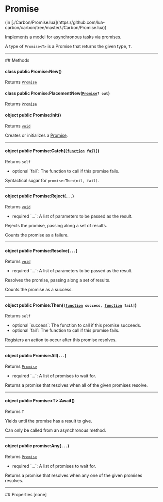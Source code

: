 <link href="../../style.css" rel="stylesheet" type="text/css"/>
<h1 class="class-title">Promise</h1>
<span class="file-link">(in [./Carbon/Promise.lua](https://github.com/lua-carbon/carbon/tree/master/./Carbon/Promise.lua))</span><br/>

Implements a model for asynchronous tasks via promises.

A type of <code>Promise&lt;T&gt;</code> is a Promise that returns the given type, `T`.


<hr />
## Methods
<h4 class="method-name"><span class="doc-scope doc-class">class</span> <span class="doc-visibility doc-public">public</span> Promise:New()</h4>
<p class="method-returns bold">Returns <code><a href="Classes/Promise">Promise</a></code></p><h4 class="method-name"><span class="doc-scope doc-class">class</span> <span class="doc-visibility doc-public">public</span> Promise:PlacementNew(<code><a href="Classes/Promise">Promise</a>? out</code>)</h4>
<p class="method-returns bold">Returns <code><a href="Classes/Promise">Promise</a></code></p>
<h4 class="method-name"><span class="doc-scope doc-object">object</span> <span class="doc-visibility doc-public">public</span> Promise:Init()</h4>
<p class="method-returns bold">Returns <code><a href="Types#void">void</a></code></p>
<ul class="doc-arg-list">

</ul>

Creates or initializes a <a href="Classes/Promise">Promise</a>.
<hr/>
<h4 class="method-name"><span class="doc-scope doc-object">object</span> <span class="doc-visibility doc-public">public</span> Promise:Catch(<code>[<a href="Types#function">function</a> fail]</code>)</h4>
<p class="method-returns bold">Returns <code>self</code></p>
<ul class="doc-arg-list">
<li><span class="doc-arg-level doc-optional">optional</span>  `fail`: The function to call if this promise fails.</li>
</ul>

Syntactical sugar for <code>promise:Then(nil, fail)</code>.
<hr/>
<h4 class="method-name"><span class="doc-scope doc-object">object</span> <span class="doc-visibility doc-public">public</span> Promise:Reject(<code>...</code>)</h4>
<p class="method-returns bold">Returns <code><a href="Types#void">void</a></code></p>
<ul class="doc-arg-list">
<li><span class="doc-arg-level doc-required">required</span>  `...`: A list of parameters to be passed as the result.</li>
</ul>

Rejects the promise, passing along a set of results.

Counts the promise as a failure.
<hr/>
<h4 class="method-name"><span class="doc-scope doc-object">object</span> <span class="doc-visibility doc-public">public</span> Promise:Resolve(<code>...</code>)</h4>
<p class="method-returns bold">Returns <code><a href="Types#void">void</a></code></p>
<ul class="doc-arg-list">
<li><span class="doc-arg-level doc-required">required</span>  `...`: A list of parameters to be passed as the result.</li>
</ul>

Resolves the promise, passing along a set of results.

Counts the promise as a success.
<hr/>
<h4 class="method-name"><span class="doc-scope doc-object">object</span> <span class="doc-visibility doc-public">public</span> Promise:Then(<code>[<a href="Types#function">function</a> success, <a href="Types#function">function</a> fail]</code>)</h4>
<p class="method-returns bold">Returns <code>self</code></p>
<ul class="doc-arg-list">
<li><span class="doc-arg-level doc-optional">optional</span>  `success`: The function to call if this promise succeeds.</li>
<li><span class="doc-arg-level doc-optional">optional</span>  `fail`: The function to call if this promise fails.</li>
</ul>

Registers an action to occur after this promise resolves.
<hr/>
<h4 class="method-name"><span class="doc-scope doc-object">object</span> <span class="doc-visibility doc-public">public</span> Promise:All(<code>...</code>)</h4>
<p class="method-returns bold">Returns <code><a href="Classes/Promise">Promise</a></code></p>
<ul class="doc-arg-list">
<li><span class="doc-arg-level doc-required">required</span>  `...`: A list of promises to wait for.</li>
</ul>

Returns a promise that resolves when all of the given promises resolve.
<hr/>
<h4 class="method-name"><span class="doc-scope doc-object">object</span> <span class="doc-visibility doc-public">public</span> Promise&lt;T&gt;:Await()</h4>
<p class="method-returns bold">Returns <code>T</code></p>
<ul class="doc-arg-list">

</ul>

Yields until the promise has a result to give.

Can only be called from an asynchronous method.
<hr/>
<h4 class="method-name"><span class="doc-scope doc-object">object</span> <span class="doc-visibility doc-public">public</span> promise:Any(<code>...</code>)</h4>
<p class="method-returns bold">Returns <code><a href="Classes/Promise">Promise</a></code></p>
<ul class="doc-arg-list">
<li><span class="doc-arg-level doc-required">required</span>  `...`: A list of promises to wait for.</li>
</ul>

Returns a promise that resolves when any one of the given promises resolves.

<hr />
## Properties
[none]
